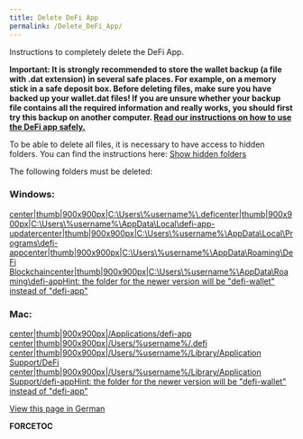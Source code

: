 ```yaml
---
title: Delete DeFi App
permalink: /Delete_DeFi_App/
---
```


Instructions to completely delete the DeFi App.

**Important: It is strongly recommended to store the wallet backup (a
file with .dat extension) in several safe places. For example, on a
memory stick in a safe deposit box. Before deleting files, make sure you
have backed up your wallet.dat files! If you are unsure whether your
backup file contains all the required information and really works, you
should first try this backup on another computer. [Read our instructions
on how to use the DeFi app
safely.](/Suggestion_for_using_the_DeFi_app "wikilink")**

To be able to delete all files, it is necessary to have access to hidden
folders. You can find the instructions here: [Show hidden
folders](/Show_hidden_folders "wikilink")

The following folders must be deleted:

### Windows:

[center\|thumb\|900x900px\|C:\Users\\%username%\\.defi](/File:Bildschirmfoto_2021-03-12_um_21.58.53.png "wikilink")[center\|thumb\|900x900px\|C:\Users\\%username%\AppData\Local\defi-app-updater](/File:Bildschirmfoto_2021-03-12_um_21.59.22.png "wikilink")[center\|thumb\|900x900px\|C:\Users\\%username%\AppData\Local\Programs\defi-app](/File:Bildschirmfoto_2021-03-12_um_21.59.52.png "wikilink")[center\|thumb\|900x900px\|C:\Users\\%username%\AppData\Roaming\DeFi
Blockchain](/File:Bildschirmfoto_2021-03-12_um_22.00.19.png "wikilink")[center\|thumb\|900x900px\|C:\Users\\%username%\AppData\Roaming\defi-appHint:
the folder for the newer version will be "defi-wallet" instead of
"defi-app"](/File:Bildschirmfoto_2021-03-12_um_22.00.40.png "wikilink")

### Mac:

[center\|thumb\|900x900px\|/Applications/defi-app](/File:Bildschirmfoto_2021-03-13_um_00.20.40.png "wikilink")
[center\|thumb\|900x900px\|/Users/%username%/.defi](/File:Bildschirmfoto_2021-03-13_um_00.34.04.png "wikilink")
[center\|thumb\|900x900px\|/Users/%username%/Library/Application
Support/DeFi](/File:Bildschirmfoto_2021-03-13_um_00.35.09.png "wikilink")
[center\|thumb\|900x900px\|/Users/%username%/Library/Application
Support/defi-appHint: the folder for the newer version will be
"defi-wallet" instead of
"defi-app"](/File:Bildschirmfoto_2021-03-13_um_00.35.291.png "wikilink")

[View this page in German](/DeFi_App_löschen "wikilink")

__FORCETOC__